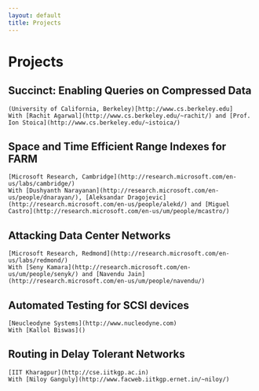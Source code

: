 ```yaml
---
layout: default
title: Projects
---
```


# Projects

## Succinct: Enabling Queries on Compressed Data
	(University of California, Berkeley)[http://www.cs.berkeley.edu]
	With [Rachit Agarwal](http://www.cs.berkeley.edu/~rachit/) and [Prof. Ion Stoica](http://www.cs.berkeley.edu/~istoica/)
	
## Space and Time Efficient Range Indexes for FARM
	[Microsoft Research, Cambridge](http://research.microsoft.com/en-us/labs/cambridge/)
	With [Dushyanth Narayanan](http://research.microsoft.com/en-us/people/dnarayan/), [Aleksandar Dragojevic](http://research.microsoft.com/en-us/people/alekd/) and [Miguel Castro](http://research.microsoft.com/en-us/um/people/mcastro/)

## Attacking Data Center Networks
	[Microsoft Research, Redmond](http://research.microsoft.com/en-us/labs/redmond/)
	With [Seny Kamara](http://research.microsoft.com/en-us/um/people/senyk/) and [Navendu Jain](http://research.microsoft.com/en-us/um/people/navendu/)

## Automated Testing for SCSI devices
	[Neucleodyne Systems](http://www.nucleodyne.com)
	With [Kallol Biswas]()

## Routing in Delay Tolerant Networks
	[IIT Kharagpur](http://cse.iitkgp.ac.in)
	With [Niloy Ganguly](http://www.facweb.iitkgp.ernet.in/~niloy/)
